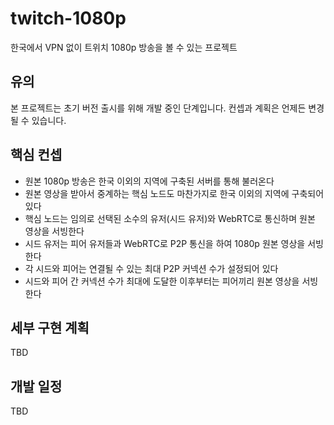 # twitch-1080p
한국에서 VPN 없이 트위치 1080p 방송을 볼 수 있는 프로젝트

## 유의
본 프로젝트는 초기 버전 출시를 위해 개발 중인 단계입니다. 컨셉과 계획은 언제든 변경될 수 있습니다.

## 핵심 컨셉
- 원본 1080p 방송은 한국 이외의 지역에 구축된 서버를 통해 불러온다
- 원본 영상을 받아서 중계하는 핵심 노드도 마찬가지로 한국 이외의 지역에 구축되어있다
- 핵심 노드는 임의로 선택된 소수의 유저(시드 유저)와 WebRTC로 통신하며 원본 영상을 서빙한다
- 시드 유저는 피어 유저들과 WebRTC로 P2P 통신을 하여 1080p 원본 영상을 서빙한다
- 각 시드와 피어는 연결될 수 있는 최대 P2P 커넥션 수가 설정되어 있다
- 시드와 피어 간 커넥션 수가 최대에 도달한 이후부터는 피어끼리 원본 영상을 서빙한다

## 세부 구현 계획
TBD

## 개발 일정
TBD
